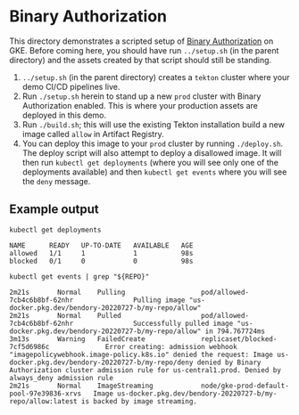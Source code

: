 # Binary Authorization
This directory demonstrates a scripted setup of [Binary
Authorization](https://cloud.google.com/binary-authorization) on GKE.
Before coming here, you should have run `../setup.sh` (in the parent directory)
and the assets created by that script should still be standing.

1. `../setup.sh` (in the parent directory) creates a `tekton` cluster where
   your demo CI/CD pipelines live.
2. Run `./setup.sh` herein to stand up a new `prod` cluster with Binary
   Authorization enabled. This is where your production assets are 
   deployed in this demo.
3. Run `./build.sh`; this will use the existing Tekton installation build a new
   image called `allow` in Artifact Registry.
4. You can deploy this image to your `prod` cluster by running `./deploy.sh`.
   The deploy script will also attempt to deploy a disallowed image. It will
   then run `kubectl get deployments` (where you will see only one of the
   deployments available) and then `kubectl get events` where you will see the
   `deny` message.

## Example output

`kubectl get deployments`

	NAME      READY   UP-TO-DATE   AVAILABLE   AGE
	allowed   1/1     1            1           98s
	blocked   0/1     0            0           98s


`kubectl get events | grep "${REPO}"`

	2m21s       Normal    Pulling                   pod/allowed-7cb4c6b8bf-62nhr               Pulling image "us-docker.pkg.dev/bendory-20220727-b/my-repo/allow"
	2m21s       Normal    Pulled                    pod/allowed-7cb4c6b8bf-62nhr               Successfully pulled image "us-docker.pkg.dev/bendory-20220727-b/my-repo/allow" in 794.767724ms
	3m13s       Warning   FailedCreate              replicaset/blocked-7cf5d6986c              Error creating: admission webhook "imagepolicywebhook.image-policy.k8s.io" denied the request: Image us-docker.pkg.dev/bendory-20220727-b/my-repo/deny denied by Binary Authorization cluster admission rule for us-central1.prod. Denied by always_deny admission rule
	2m21s       Normal    ImageStreaming            node/gke-prod-default-pool-97e39836-xrvs   Image us-docker.pkg.dev/bendory-20220727-b/my-repo/allow:latest is backed by image streaming.
